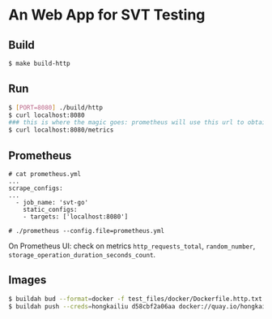 # An Web App for SVT Testing

## Build

```bash
$ make build-http

```

## Run

```bash
$ [PORT=8080] ./build/http
$ curl localhost:8080
### this is where the magic goes: prometheus will use this url to obtain metrics data
$ curl localhost:8080/metrics

```

## Prometheus

```
# cat prometheus.yml 
...
scrape_configs:
...
  - job_name: 'svt-go'
    static_configs:
    - targets: ['localhost:8080']

# ./prometheus --config.file=prometheus.yml

```

On Prometheus UI: check on metrics `http_requests_total`, `random_number`, `storage_operation_duration_seconds_count`.

## Images

```bash
$ buildah bud --format=docker -f test_files/docker/Dockerfile.http.txt -t quay.io/hongkailiu/test-go:http-0.0.1 .
$ buildah push --creds=hongkailiu d58cbf2a06aa docker://quay.io/hongkailiu/test-go:http-0.0.1

```